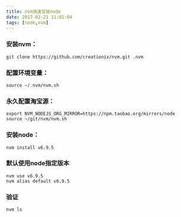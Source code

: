 ```yaml
---
title: nvm快速安装node
date: 2017-02-21 11:01:04
tags: [node,nvm]
---
```


### 安装nvm：
```
git clone https://github.com/creationix/nvm.git .nvm
```

### 配置环境变量：
```
source ~/.nvm/nvm.sh
```

### 永久配置淘宝源：
```
export NVM_NODEJS_ORG_MIRROR=https://npm.taobao.org/mirrors/node
source ~/git/nvm/nvm.sh
```

<!--more-->

### 安装node：
```
nvm install v6.9.5
```

### 默认使用node指定版本
```
nvm use v6.9.5
nvm alias default v6.9.5
```

### 验证
```
nvm ls
```



